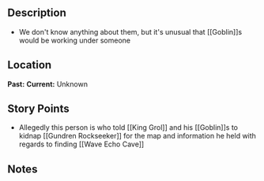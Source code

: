 ## Description
- We don't know anything about them, but it's unusual that [[Goblin]]s would be working under someone
## Location
**Past:** 
**Current:** Unknown
## Story Points
- Allegedly this person is who told [[King Grol]] and his [[Goblin]]s to kidnap [[Gundren Rockseeker]] for the map and information he held with regards to finding [[Wave Echo Cave]]
## Notes
